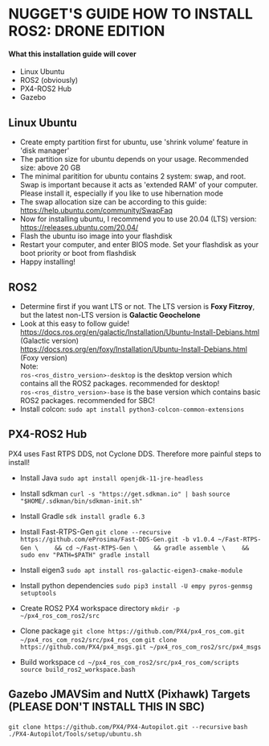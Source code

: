 # NUGGET'S GUIDE HOW TO INSTALL ROS2: DRONE EDITION
#### What this installation guide will cover
- Linux Ubuntu
- ROS2 (obviously)
- PX4-ROS2 Hub
- Gazebo

## Linux Ubuntu
- Create empty partition first for ubuntu, use 'shrink volume' feature in 'disk manager'
- The partition size for ubuntu depends on your usage. Recommended size: above 20 GB
- The minimal paritition for ubuntu contains 2 system: swap, and root. Swap is important because it acts as 'extended RAM' of your computer. Please install it, especially if you like to use hibernation mode
- The swap allocation size can be according to this guide: https://help.ubuntu.com/community/SwapFaq
- Now for installing ubuntu, I recommend you to use 20.04 (LTS) version: https://releases.ubuntu.com/20.04/
- Flash the ubuntu iso image into your flashdisk
- Restart your computer, and enter BIOS mode. Set your flashdisk as your boot priority or boot from flashdisk
- Happy installing!

## ROS2 
- Determine first if you want LTS or not. The LTS version is **Foxy Fitzroy**, but the latest non-LTS version is **Galactic Geochelone**
- Look at this easy to follow guide! 
https://docs.ros.org/en/galactic/Installation/Ubuntu-Install-Debians.html (Galactic version)\
https://docs.ros.org/en/foxy/Installation/Ubuntu-Install-Debians.html (Foxy version)\
Note:\
`ros-<ros_distro_version>-desktop` is the desktop version which contains all the ROS2 packages. recommended for desktop!\
`ros-<ros_distro_version>-base` is the base version which contains basic ROS2 packages. recommended for SBC!
- Install colcon: `sudo apt install python3-colcon-common-extensions`

## PX4-ROS2 Hub
PX4 uses Fast RTPS DDS, not Cyclone DDS. Therefore more painful steps to install!
- Install Java
`sudo apt install openjdk-11-jre-headless`
- Install sdkman
`curl -s "https://get.sdkman.io" | bash`
`source "$HOME/.sdkman/bin/sdkman-init.sh"`
- Install Gradle
`sdk install gradle 6.3`
- Install Fast-RTPS-Gen
`git clone --recursive https://github.com/eProsima/Fast-DDS-Gen.git -b v1.0.4 ~/Fast-RTPS-Gen \`
`    && cd ~/Fast-RTPS-Gen \`
`    && gradle assemble \`
`    && sudo env "PATH=$PATH" gradle install`
- Install eigen3
`sudo apt install ros-galactic-eigen3-cmake-module`
- Install python dependencies
`sudo pip3 install -U empy pyros-genmsg setuptools`

- Create ROS2 PX4 workspace directory
`mkdir -p ~/px4_ros_com_ros2/src`
- Clone package
`git clone https://github.com/PX4/px4_ros_com.git ~/px4_ros_com_ros2/src/px4_ros_com`
`git clone https://github.com/PX4/px4_msgs.git ~/px4_ros_com_ros2/src/px4_msgs`
- Build workspace
`cd ~/px4_ros_com_ros2/src/px4_ros_com/scripts`
`source build_ros2_workspace.bash`

## Gazebo JMAVSim and NuttX (Pixhawk) Targets (PLEASE DON'T INSTALL THIS IN SBC)
`git clone https://github.com/PX4/PX4-Autopilot.git --recursive`
`bash ./PX4-Autopilot/Tools/setup/ubuntu.sh`
